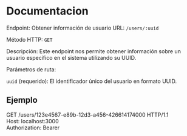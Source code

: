 # Documentacion
Endpoint: Obtener información de usuario
URL: `/users/:uuid`

Método HTTP: `GET`

Descripción: Este endpoint nos permite obtener información sobre un usuario específico en el sistema utilizando su UUID.

Parámetros de ruta:

`uuid` (requerido): El identificador único del usuario en formato UUID.
## Ejemplo

GET /users/123e4567-e89b-12d3-a456-426614174000 HTTP/1.1  
Host: localhost:3000   
Authorization: Bearer <token>


